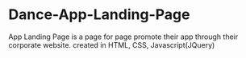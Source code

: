# Dance-App-Landing-Page
App Landing Page is a page for page promote their app through their corporate website. created in HTML, CSS, Javascript(JQuery)
